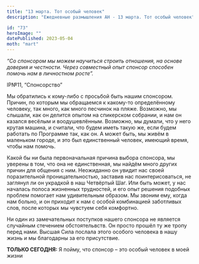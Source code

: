 ```yaml
---
title: "13 марта. Тот особый человек"
description: "Ежедневные размышления АН - 13 марта. Тот особый человек"

id: "73"
heroImage: ""
datePublished: 2023-05-04
moth: "mart"
---
```


_“Со спонсором мы можем научиться строить отношения, на основе доверия и
честности. Через совместный опыт спонсор способен помочь нам в личностном
росте”._

IP№11, “Спонсорство”

Мы обратились к кому-либо с просьбой быть нашим спонсором. Причин, по которым
мы обращаемся к какому-то определённому человеку, так много, как много
песчинок на пляже. Возможно, мы слышали, как он делится опытом на спикерском
собрании, и нам он казался весёлым и воодушевлённым. Возможно, мы думали, что
у него крутая машина, и считали, что будем иметь такую же, если будем работать
по Программе так, как он. А может быть, мы живём в маленьком городе, и это был
единственный человек, имеющий время, чтобы нам помочь.

Какой бы ни была первоначальная причина выбора спонсора, мы уверены в том, что
она не единственная, мы найдём много других причин для общения с ним.
Неожиданно он увидит нас своей поразительной проницательностью, заставив нас
поинтерисоваться, не заглянул ли он украдкой в наш Четвёртый Шаг. Или быть
может, у нас началась полоса жизненных трудностей, и его опыт решения подобных
проблем помогает нам удивительным образом. Мы звоним ему, когда нам больно, и
он приходит к нам с особой комбинацией заботливых слов, после которых мы
чувстуем себя комфортно.

Ни один из замечательных поступков нашего спонсора не является случайным
стечением обстоятельвств. Он просто прошёл ту же тропу перед нами. Высшая Сила
послала этого особого человека в нашу жизнь и мы благодарны за его
присутствие.

**ТОЛЬКО СЕГОДНЯ:** Я пойму, что спонсор – это особый человек в моей жизни

